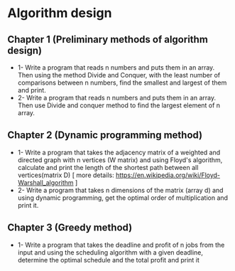 # Algorithm design

## Chapter 1 (Preliminary methods of algorithm design)
  - 1- Write a program that reads n numbers and puts them in an array. Then using the method Divide and Conquer, with the least number of comparisons between n               numbers, find the smallest and largest of them and print.
  - 2- Write a program that reads n numbers and puts them in an array. Then use Divide and conquer method to find the largest element of n array.
## Chapter 2 (Dynamic programming method)
  - 1- Write a program that takes the adjacency matrix of a weighted and directed graph with n vertices (W matrix) and using Floyd's algorithm, calculate and print           the length of the shortest path between all vertices(matrix D) [ more details: https://en.wikipedia.org/wiki/Floyd-Warshall_algorithm ]
  - 2- Write a program that takes n dimensions of the matrix (array d) and using dynamic programming, get the optimal order of multiplication and print it.
## Chapter 3 (Greedy method)
  - 1- Write a program that takes the deadline and profit of n jobs from the input and using the scheduling algorithm with a given deadline, determine the optimal            schedule and the total profit and print it